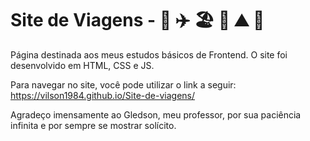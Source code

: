 # Site de Viagens -  🛂 ✈️ 🏖️ 🍹 ⛰️ 🛄 

Página destinada aos meus estudos básicos de Frontend.
O site foi desenvolvido em HTML, CSS e JS.

Para navegar no site, você pode utilizar o link a seguir:
https://vilson1984.github.io/Site-de-viagens/

Agradeço imensamente ao Gledson, meu professor, por sua paciência infinita e por sempre se mostrar solícito.
